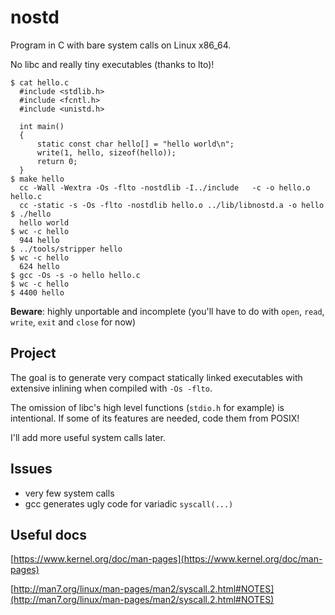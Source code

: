 nostd
=====

Program in C with bare system calls on Linux x86\_64.

No libc and really tiny executables (thanks to lto)!

    $ cat hello.c
      #include <stdlib.h>
      #include <fcntl.h>
      #include <unistd.h>

      int main()
      {
          static const char hello[] = "hello world\n";
          write(1, hello, sizeof(hello));
          return 0;
      }
    $ make hello
      cc -Wall -Wextra -Os -flto -nostdlib -I../include   -c -o hello.o hello.c
      cc -static -s -Os -flto -nostdlib hello.o ../lib/libnostd.a -o hello
    $ ./hello
      hello world
    $ wc -c hello
      944 hello
    $ ../tools/stripper hello
    $ wc -c hello
      624 hello
    $ gcc -Os -s -o hello hello.c
    $ wc -c hello
    $ 4400 hello


**Beware**: highly unportable and incomplete (you'll have to do with ```open```,
```read```, ```write```, ```exit``` and ```close``` for now)


Project
-------

The goal is to generate very compact statically linked executables with extensive inlining when compiled with ```-Os -flto```.

The omission of libc's high level functions (```stdio.h``` for example) is intentional. If some of its features are needed, code them from POSIX!

I'll add more useful system calls later.


Issues
------

* very few system calls
* gcc generates ugly code for variadic ```syscall(...)```


Useful docs
-----------

[https://www.kernel.org/doc/man-pages](https://www.kernel.org/doc/man-pages)

[http://man7.org/linux/man-pages/man2/syscall.2.html#NOTES](http://man7.org/linux/man-pages/man2/syscall.2.html#NOTES)


